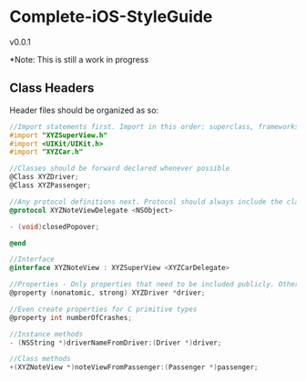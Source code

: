 Complete-iOS-StyleGuide
=======================
v0.0.1

*Note: This is still a work in progress

Class Headers
------------
Header files should be organized as so:

```Objective-C
//Import statements first. Import in this order: superclass, frameworks, local classes
#import "XYZSuperView.h"
#import <UIKit/UIKit.h>
#import "XYZCar.h"

//Classes should be forward declared whenever possible
@Class XYZDriver;
@Class XYZPassenger;

//Any protocol definitions next. Protocol should always include the class name in its own name.
@protocol XYZNoteViewDelegate <NSObject>

- (void)closedPopover;

@end

//Interface
@interface XYZNoteView : XYZSuperView <XYZCarDelegate>

//Properties - Only properties that need to be included publicly. Otherwise, define in the .m file
@property (nonatomic, strong) XYZDriver *driver;

//Even create properties for C primitive types
@property int numberOfCrashes;

//Instance methods
- (NSString *)driverNameFromDriver:(Driver *)driver;

//Class methods
+(XYZNoteView *)noteViewFromPassenger:(Passenger *)passenger;
```
